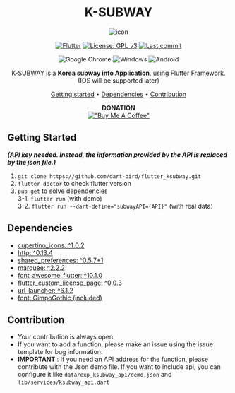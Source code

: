 <div align="center">

# K-SUBWAY
![icon](https://user-images.githubusercontent.com/51515055/172831324-6df5f77b-0d2f-4054-9b9a-0ed5da9887e7.svg)

[![Flutter](https://img.shields.io/badge/Flutter-v3.0.1-blue?style=for-the-badge&logo=Flutter)](https://storage.googleapis.com/flutter_infra_release/releases/stable/windows/flutter_windows_3.0.1-stable.zip)
[![License: GPL v3](https://img.shields.io/badge/License-GPLv3-blue.svg?style=for-the-badge)](https://www.gnu.org/licenses/gpl-3.0)
[![Last commit](https://img.shields.io/github/last-commit/dart-bird/flutter_ksubway?style=for-the-badge)](https://github.com/dart-bird/flutter_ksubway/commits/main)

![Google Chrome](https://img.shields.io/badge/WEB-4285F4?style=for-the-badge&logo=GoogleChrome&logoColor=white)
![Windows](https://img.shields.io/badge/Windows-0078D6?style=for-the-badge&logo=windows&logoColor=white)
![Android](https://img.shields.io/badge/Android-3DDC84?style=for-the-badge&logo=android&logoColor=white)

K-SUBWAY is a **Korea subway info Application**, using Flutter Framework.  
(IOS will be supported later)




[Getting started](#getting-started) •
[Dependencies](#dependencies) • 
[Contribution](#contribution)

**DONATION**  
[!["Buy Me A Coffee"](https://www.buymeacoffee.com/assets/img/custom_images/orange_img.png)](https://www.buymeacoffee.com/dartbird)
</div>

## Getting Started

***(API key needed. Instead, the information provided by the API is replaced by the json file.)***

1. `git clone https://github.com/dart-bird/flutter_ksubway.git`  
2. `flutter doctor` to check flutter version
3. `pub get` to solve dependencies  
3-1. `flutter run` (with demo)  
3-2. `flutter run --dart-define="subwayAPI={API}"` (with real data)


## Dependencies
* [cupertino_icons: ^1.0.2](https://pub.dev/packages/cupertino_icons)  
* [http: ^0.13.4](https://pub.dev/packages/http)   
* [shared_preferences: ^0.5.7+1](https://pub.dev/packages/shared_preferences)   
* [marquee: ^2.2.2](https://pub.dev/packages/marquee)
* [font_awesome_flutter: ^10.1.0](https://pub.dev/packages/font_awesome_flutter)
* [flutter_custom_license_page: ^0.0.3](https://pub.dev/packages/flutter_custom_license_page)
* [url_launcher: ^6.1.2](https://pub.dev/packages/url_launcher)
* [font: GimpoGothic (included)](https://noonnu.cc/font_page/869)

## Contribution
* Your contribution is always open.
* If you want to add a function, please make an issue using the issue template for bug information.
* **IMPORTANT** : If you need an API address for the function, please contribute with the Json demo file.
If you want to include api, you can configure it like `data/exp_ksubway_api/demo.json` and `lib/services/ksubway_api.dart`
